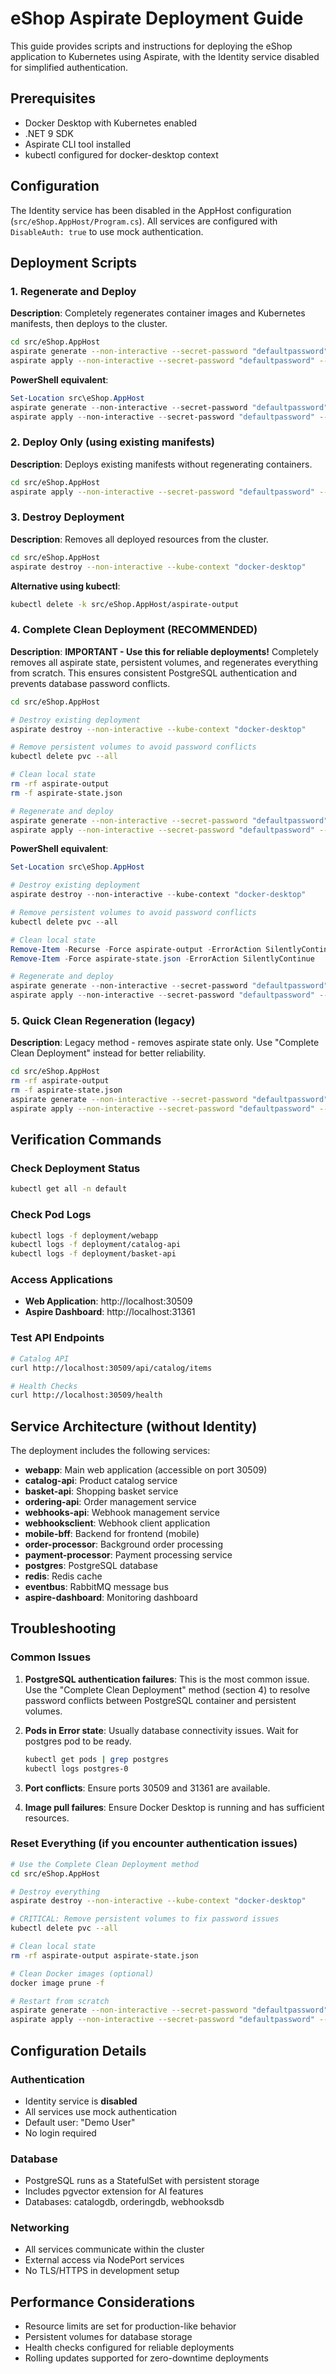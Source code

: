 # eShop Aspirate Deployment Guide

This guide provides scripts and instructions for deploying the eShop application to Kubernetes using Aspirate, with the Identity service disabled for simplified authentication.

## Prerequisites

- Docker Desktop with Kubernetes enabled
- .NET 9 SDK
- Aspirate CLI tool installed
- kubectl configured for docker-desktop context

## Configuration

The Identity service has been disabled in the AppHost configuration (`src/eShop.AppHost/Program.cs`). All services are configured with `DisableAuth: true` to use mock authentication.

## Deployment Scripts

### 1. Regenerate and Deploy

**Description**: Completely regenerates container images and Kubernetes manifests, then deploys to the cluster.

```bash
cd src/eShop.AppHost
aspirate generate --non-interactive --secret-password "defaultpassword" --include-dashboard --image-pull-policy "Always"
aspirate apply --non-interactive --secret-password "defaultpassword" --kube-context "docker-desktop"
```

**PowerShell equivalent**:
```powershell
Set-Location src\eShop.AppHost
aspirate generate --non-interactive --secret-password "defaultpassword" --include-dashboard --image-pull-policy "Always"
aspirate apply --non-interactive --secret-password "defaultpassword" --kube-context "docker-desktop"
```

### 2. Deploy Only (using existing manifests)

**Description**: Deploys existing manifests without regenerating containers.

```bash
cd src/eShop.AppHost
aspirate apply --non-interactive --secret-password "defaultpassword" --kube-context "docker-desktop"
```

### 3. Destroy Deployment

**Description**: Removes all deployed resources from the cluster.

```bash
cd src/eShop.AppHost
aspirate destroy --non-interactive --kube-context "docker-desktop"
```

**Alternative using kubectl**:
```bash
kubectl delete -k src/eShop.AppHost/aspirate-output
```

### 4. Complete Clean Deployment (RECOMMENDED)

**Description**: **IMPORTANT - Use this for reliable deployments!** Completely removes all aspirate state, persistent volumes, and regenerates everything from scratch. This ensures consistent PostgreSQL authentication and prevents database password conflicts.

```bash
cd src/eShop.AppHost

# Destroy existing deployment
aspirate destroy --non-interactive --kube-context "docker-desktop"

# Remove persistent volumes to avoid password conflicts
kubectl delete pvc --all

# Clean local state
rm -rf aspirate-output
rm -f aspirate-state.json

# Regenerate and deploy
aspirate generate --non-interactive --secret-password "defaultpassword" --include-dashboard --image-pull-policy "Always"
aspirate apply --non-interactive --secret-password "defaultpassword" --kube-context "docker-desktop"
```

**PowerShell equivalent**:
```powershell
Set-Location src\eShop.AppHost

# Destroy existing deployment
aspirate destroy --non-interactive --kube-context "docker-desktop"

# Remove persistent volumes to avoid password conflicts
kubectl delete pvc --all

# Clean local state
Remove-Item -Recurse -Force aspirate-output -ErrorAction SilentlyContinue
Remove-Item -Force aspirate-state.json -ErrorAction SilentlyContinue

# Regenerate and deploy
aspirate generate --non-interactive --secret-password "defaultpassword" --include-dashboard --image-pull-policy "Always"
aspirate apply --non-interactive --secret-password "defaultpassword" --kube-context "docker-desktop"
```

### 5. Quick Clean Regeneration (legacy)

**Description**: Legacy method - removes aspirate state only. Use "Complete Clean Deployment" instead for better reliability.

```bash
cd src/eShop.AppHost
rm -rf aspirate-output
rm -f aspirate-state.json
aspirate generate --non-interactive --secret-password "defaultpassword" --include-dashboard --image-pull-policy "Always"
aspirate apply --non-interactive --secret-password "defaultpassword" --kube-context "docker-desktop"
```

## Verification Commands

### Check Deployment Status
```bash
kubectl get all -n default
```

### Check Pod Logs
```bash
kubectl logs -f deployment/webapp
kubectl logs -f deployment/catalog-api
kubectl logs -f deployment/basket-api
```

### Access Applications
- **Web Application**: http://localhost:30509
- **Aspire Dashboard**: http://localhost:31361

### Test API Endpoints
```bash
# Catalog API
curl http://localhost:30509/api/catalog/items

# Health Checks
curl http://localhost:30509/health
```

## Service Architecture (without Identity)

The deployment includes the following services:

- **webapp**: Main web application (accessible on port 30509)
- **catalog-api**: Product catalog service
- **basket-api**: Shopping basket service  
- **ordering-api**: Order management service
- **webhooks-api**: Webhook management service
- **webhooksclient**: Webhook client application
- **mobile-bff**: Backend for frontend (mobile)
- **order-processor**: Background order processing
- **payment-processor**: Payment processing service
- **postgres**: PostgreSQL database
- **redis**: Redis cache
- **eventbus**: RabbitMQ message bus
- **aspire-dashboard**: Monitoring dashboard

## Troubleshooting

### Common Issues

1. **PostgreSQL authentication failures**: This is the most common issue. Use the "Complete Clean Deployment" method (section 4) to resolve password conflicts between PostgreSQL container and persistent volumes.

2. **Pods in Error state**: Usually database connectivity issues. Wait for postgres pod to be ready.
   ```bash
   kubectl get pods | grep postgres
   kubectl logs postgres-0
   ```

3. **Port conflicts**: Ensure ports 30509 and 31361 are available.

4. **Image pull failures**: Ensure Docker Desktop is running and has sufficient resources.

### Reset Everything (if you encounter authentication issues)
```bash
# Use the Complete Clean Deployment method
cd src/eShop.AppHost

# Destroy everything
aspirate destroy --non-interactive --kube-context "docker-desktop"

# CRITICAL: Remove persistent volumes to fix password issues
kubectl delete pvc --all

# Clean local state
rm -rf aspirate-output aspirate-state.json

# Clean Docker images (optional)
docker image prune -f

# Restart from scratch
aspirate generate --non-interactive --secret-password "defaultpassword" --include-dashboard --image-pull-policy "Always"
aspirate apply --non-interactive --secret-password "defaultpassword" --kube-context "docker-desktop"
```

## Configuration Details

### Authentication
- Identity service is **disabled**
- All services use mock authentication
- Default user: "Demo User"
- No login required

### Database
- PostgreSQL runs as a StatefulSet with persistent storage
- Includes pgvector extension for AI features
- Databases: catalogdb, orderingdb, webhooksdb

### Networking
- All services communicate within the cluster
- External access via NodePort services
- No TLS/HTTPS in development setup

## Performance Considerations

- Resource limits are set for production-like behavior
- Persistent volumes for database storage
- Health checks configured for reliable deployments
- Rolling updates supported for zero-downtime deployments